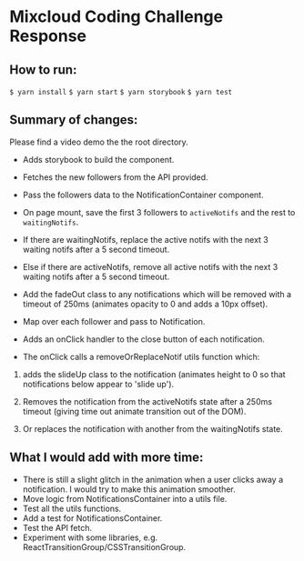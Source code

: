 # Mixcloud Coding Challenge Response

## How to run:

`$ yarn install`
`$ yarn start`
`$ yarn storybook`
`$ yarn test`


## Summary of changes:

Please find a video demo the the root directory. 

- Adds storybook to build the component.
- Fetches the new followers from the API provided. 
- Pass the followers data to the NotificationContainer component. 

- On page mount, save the first 3 followers to `activeNotifs` and the rest to `waitingNotifs`.

- If there are waitingNotifs, replace the active notifs with the next 3 waiting notifs after a 5 second timeout. 
- Else if there are activeNotifs, remove all active notifs with the next 3 waiting notifs after a 5 second timeout. 
- Add the fadeOut class to any notifications which will be removed with a timeout of 250ms (animates opacity to 0 and adds a 10px offset). 

- Map over each follower and pass to Notification.

- Adds an onClick handler to the close button of each notification.

- The onClick calls a removeOrReplaceNotif utils function which:
1. adds the slideUp class to the notification (animates height to 0 so that notifications below appear to 'slide up').

2. Removes the notification from the activeNotifs state after a 250ms timeout (giving time out animate transition out of the DOM).

2. Or replaces the notification with another from the waitingNotifs state.


## What I would add with more time:

- There is still a slight glitch in the animation when a user clicks away a notification. I would try to make this animation smoother. 
- Move logic from NotificationsContainer into a utils file.
- Test all the utils functions. 
- Add a test for NotificationsContainer. 
- Test the API fetch. 
- Experiment with some libraries, e.g. ReactTransitionGroup/CSSTransitionGroup. 

